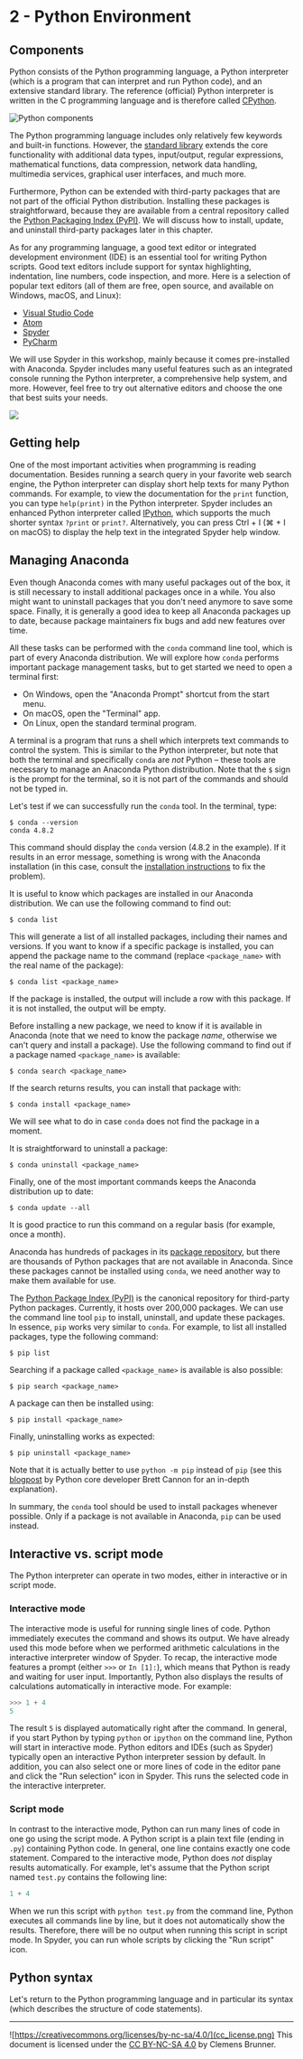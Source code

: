 2 - Python Environment
======================
Components
----------
Python consists of the Python programming language, a Python interpreter (which is a program that can interpret and run Python code), and an extensive standard library. The reference (official) Python interpreter is written in the C programming language and is therefore called [CPython](https://github.com/python/cpython).

![Python components](python_components.png)

The Python programming language includes only relatively few keywords and built-in functions. However, the [standard library](https://docs.python.org/3/library/) extends the core functionality with additional data types, input/output, regular expressions, mathematical functions, data compression, network data handling, multimedia services, graphical user interfaces, and much more.

Furthermore, Python can be extended with third-party packages that are not part of the official Python distribution. Installing these packages is straightforward, because they are available from a central repository called the [Python Packaging Index (PyPI)](https://pypi.org). We will discuss how to install, update, and uninstall third-party packages later in this chapter.

As for any programming language, a good text editor or integrated development environment (IDE) is an essential tool for writing Python scripts. Good text editors include support for syntax highlighting, indentation, line numbers, code inspection, and more. Here is a selection of popular text editors (all of them are free, open source, and available on Windows, macOS, and Linux):

- [Visual Studio Code](https://code.visualstudio.com)
- [Atom](https://atom.io)
- [Spyder](https://www.spyder-ide.org)
- [PyCharm](https://www.jetbrains.com/pycharm/)

We will use Spyder in this workshop, mainly because it comes pre-installed with Anaconda. Spyder includes many useful features such as an integrated console running the Python interpreter, a comprehensive help system, and more. However, feel free to try out alternative editors and choose the one that best suits your needs.

![](spyder.png)

Getting help
------------
One of the most important activities when programming is reading documentation. Besides running a search query in your favorite web search engine, the Python interpreter can display short help texts for many Python commands. For example, to view the documentation for the `print` function, you can type `help(print)` in the Python interpreter. Spyder includes an enhanced Python interpreter called [IPython](https://ipython.org), which supports the much shorter syntax `?print` or `print?`. Alternatively, you can press Ctrl&nbsp;+&nbsp;I (&#8984;&nbsp;+&nbsp;I on macOS) to display the help text in the integrated Spyder help window.


Managing Anaconda
-----------------
Even though Anaconda comes with many useful packages out of the box, it is still necessary to install additional packages once in a while. You also might want to uninstall packages that you don't need anymore to save some space. Finally, it is generally a good idea to keep all Anaconda packages up to date, because package maintainers fix bugs and add new features over time.

All these tasks can be performed with the `conda` command line tool, which is part of every Anaconda distribution. We will explore how `conda` performs important package management tasks, but to get started we need to open a terminal first:

- On Windows, open the "Anaconda Prompt" shortcut from the start menu.
- On macOS, open the "Terminal" app.
- On Linux, open the standard terminal program.

A terminal is a program that runs a shell which interprets text commands to control the system. This is similar to the Python interpreter, but note that both the terminal and specifically `conda` are *not* Python &ndash; these tools are necessary to manage an Anaconda Python distribution. Note that the `$` sign is the prompt for the terminal, so it is not part of the commands and should not be typed in.

Let's test if we can successfully run the `conda` tool. In the terminal, type:

```shell
$ conda --version
conda 4.8.2
```

This command should display the `conda` version (4.8.2 in the example). If it results in an error message, something is wrong with the Anaconda installation (in this case, consult the [installation instructions](https://docs.anaconda.com/anaconda/install/) to fix the problem).

It is useful to know which packages are installed in our Anaconda distribution. We can use the following command to find out:

```shell
$ conda list
```

This will generate a list of all installed packages, including their names and versions. If you want to know if a specific package is installed, you can append the package name to the command (replace `<package_name>` with the real name of the package):

```shell
$ conda list <package_name>
```

If the package is installed, the output will include a row with this package. If it is not installed, the output will be empty.

Before installing a new package, we need to know if it is available in Anaconda (note that we need to know the package *name*, otherwise we can't query and install a package). Use the following command to find out if a package named `<package_name>` is available:

```shell
$ conda search <package_name>
```

If the search returns results, you can install that package with:

```shell
$ conda install <package_name>
```

We will see what to do in case `conda` does not find the package in a moment.

It is straightforward to uninstall a package:

```shell
$ conda uninstall <package_name>
```

Finally, one of the most important commands keeps the Anaconda distribution up to date:

```shell
$ conda update --all
```

It is good practice to run this command on a regular basis (for example, once a month).

Anaconda has hundreds of packages in its [package repository](https://docs.anaconda.com/anaconda/packages/pkg-docs/), but there are thousands of Python packages that are not available in Anaconda. Since these packages cannot be installed using `conda`,  we need another way to make them available for use.

The [Python Package Index (PyPI)](https://pypi.org/) is the canonical repository for third-party Python packages. Currently, it hosts over 200,000 packages. We can use the command line tool `pip` to install, uninstall, and update these packages. In essence, `pip` works very similar to `conda`. For example, to list all installed packages, type the following command:

```shell
$ pip list
```

Searching if a package called `<package_name>` is available is also possible:

```shell
$ pip search <package_name>
```

A package can then be installed using:

```shell
$ pip install <package_name>
```

Finally, uninstalling works as expected:

```shell
$ pip uninstall <package_name>
```

Note that it is actually better to use `python -m pip` instead of `pip` (see this [blogpost](https://snarky.ca/why-you-should-use-python-m-pip/) by Python core developer Brett Cannon for an in-depth explanation).

In summary, the `conda` tool should be used to install packages whenever possible. Only if a package is not available in Anaconda, `pip` can be used instead.

Interactive vs. script mode
---------------------------
The Python interpreter can operate in two modes, either in interactive or in script mode.

### Interactive mode
The interactive mode is useful for running single lines of code. Python immediately executes the command and shows its output. We have already used this mode before when we performed arithmetic calculations in the interactive interpreter window of Spyder. To recap, the interactive mode features a prompt (either `>>>` or `In [1]:`), which means that Python is ready and waiting for user input. Importantly, Python also displays the results of calculations automatically in interactive mode. For example:

```python
>>> 1 + 4
5
```

The result `5` is displayed automatically right after the command. In general, if you start Python by typing `python` or `ipython` on the command line, Python will start in interactive mode. Python editors and IDEs (such as Spyder) typically open an interactive Python interpreter session by default. In addition, you can also select one or more lines of code in the editor pane and click the "Run selection" icon in Spyder. This runs the selected code in the interactive interpreter.

### Script mode
In contrast to the interactive mode, Python can run many lines of code in one go using the script mode. A Python script is a plain text file (ending in `.py`) containing Python code. In general, one line contains exactly one code statement. Compared to the interactive mode, Python does *not* display results automatically. For example, let's assume that the Python script named `test.py` contains the following line:

```python
1 + 4
```

When we run this script with `python test.py` from the command line, Python executes all commands line by line, but it does not automatically show the results. Therefore, there will be no output when running this script in script mode. In Spyder, you can run whole scripts by clicking the "Run script" icon.

Python syntax
-------------
Let's return to the Python programming language and in particular its syntax (which describes the structure of code statements).

---
![https://creativecommons.org/licenses/by-nc-sa/4.0/](cc_license.png) This document is licensed under the [CC BY-NC-SA 4.0](https://creativecommons.org/licenses/by-nc-sa/4.0/) by Clemens Brunner.